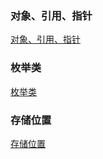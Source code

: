 ### 对象、引用、指针
[对象、引用、指针](https://github.com/ningbaoqi/Java/blob/master/README-zhi.md)
### 枚举类
[枚举类](https://github.com/ningbaoqi/Java/blob/master/README-enum.md)
### 存储位置
[存储位置](https://github.com/ningbaoqi/Java/blob/master/README-save.md)
